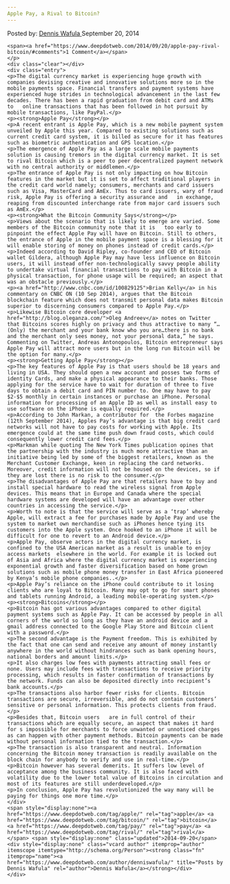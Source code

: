 ```yaml
---
Apple Pay, a Rival to Bitcoin?
---
```

<article class="post-listing post-7114 post type-post status-publish format-standard has-post-thumbnail hentry  tag-apple tag-bitcoin tag-pay tag-rival">
    <div class="post-inner">
        <span>Posted by: <a href="https://www.deepdotweb.com/author/denniswafula/" title="">Dennis Wafula </a></span>
    <span>September 20, 2014</span>
    
    <span><a href="https://www.deepdotweb.com/2014/09/20/apple-pay-rival-bitcoin/#comments">1 Comment</a></span>
    </p>
    <div class="clear"></div>
    <div class="entry">
    <p>The digital currency market is experiencing huge growth with companies devising creative and innovative solutions more so in the mobile payments space. Financial transfers and payment systems have experienced huge strides in technological advancement in the last few decades. There has been a rapid graduation from debit card and ATMs to   online transactions that has been followed in hot pursuit by mobile transactions, like PayPal.</p>
    <p><strong>Apple Pay</strong></p>
    <p>A recent entrant is Apple Pay, which is a new mobile payment system unveiled by Apple this year. Compared to existing solutions such as current credit card system, it is billed as secure for it has features such as biometric authentication and GPS location.</p>
    <p>The emergence of Apple Pay as a large scale mobile payments solution is causing tremors in the digital currency market. It is set to rival Bitcoin which is a peer to peer decentralized payment network with no central authority or middlemen.</p>
    <p>The entrance of Apple Pay is not only impacting on how Bitcoin features in the market but it is set to affect traditional players in the credit card world namely; consumers, merchants and card issuers such as Visa, MasterCard and AmEx. Thus to card issuers, wary of fraud risk, Apple Pay is offering a security assurance and   in exchange, reaping from discounted interchange rate from major card issuers such as AmEx.</p>
    <p><strong>What the Bitcoin Community Says</strong></p>
    <p>Views about the scenario that is likely to emerge are varied. Some members of the Bitcoin community note that it is   too early to pinpoint the effect Apple Pay will have on Bitcoin. Still to others, the entrance of Apple in the mobile payment space is a blessing for it will enable storing of money on phones instead of credit cards.</p>
    <p>Indeed according to David Ripley, co-founder and CEO of Bitcoin wallet Gildera, although Apple Pay may have less influence on Bitcoin users, it will instead offer non-technologically savvy people ability to undertake virtual financial transactions to pay with Bitcoin in a physical transaction, for phone usage will be required; an aspect that was an obstacle previously.</p>
    <p><a href="http://www.cnbc.com/id/100829125">Brian Kelly</a> in his commentary on CNBC ON (10 Sep 2014), argues that the Bitcoin blockchain feature which does not transmit personal data makes Bitcoin superior to discerning consumers compared to Apple Pay.</p>
    <p>Likewise Bitcoin core developer <a href="http://blog.oleganza.com/">Oleg Andreev</a> notes on Twitter that Bitcoins scores highly on privacy and thus attractive to many “… (Only) the merchant and your bank know who you are…there is no bank and the merchant only sees money, not your personal data,” he says. Commenting on Twitter, Andreas Antonopoulos, Bitcoin entrepreneur says Apple Pay will attract more users but in the long run Bitcoin will be the option for many.</p>
    <p><strong>Getting Apple Pay</strong></p>
    <p>The key features of Apple Pay is that users should be 18 years and living in USA. They should open a new account and posses two forms of identity Cards, and make a physical appearance to their banks. Those applying for the service have to wait for duration of three to five days to obtain a debit card and PIN number to. One may have to pay $2-$5 monthly in certain instances or purchase an iPhone. Personal information for processing of an Apple ID as well as install easy to use software on the iPhone is equally required.</p>
    <p>According to John Markan, a contributor for  the Forbes magazine (12th September 2014), Apples Pay’s advantage is that big credit card networks will not have to pay costs for working with Apple. Its emergence could at the same time push down fraud costs, which could consequently lower credit card fees.</p>
    <p>Markman while quoting The New York Times publication opines that the partnership with the industry is much more attractive than an initiative being led by some of the biggest retailers, known as the Merchant Customer Exchange, keen in replacing the card networks. Moreover, credit information will not be housed on the devices, so if they are lost there is no risk to the consumer.</p>
    <p>The disadvantages of Apple Pay are that retailers have to buy and install special hardware to read the wireless signal from Apple devices. This means that in Europe and Canada where the special hardware systems are developed will have an advantage over other countries in accessing the service.</p>
    <p>Worth to note is that the service will serve as a ‘trap’ whereby Apple, will extract a fee for purchases made by Apple Pay and use the system to market own merchandise such as iPhones hence tying its customers into the Apple system. Once hooked to an iPhone it will be difficult for one to revert to an Android device.</p>
    <p>Apple Pay, observe actors in the digital currency market, is confined to the USA American market as a result is unable to enjoy access markets  elsewhere in the world. For example it is locked out of Asia and Africa where the digital currency market is experiencing exponential growth and faster diversification based on home grown solutions such as mobile phone money transfer in East Africa pioneered by Kenya’s mobile phone companies..</p>
    <p>Apple Pay’s reliance on the iPhone could contribute to it losing clients who are loyal to Bitcoin. Many may opt to go for smart phones and tablets running Android, a leading mobile-operating system.</p>
    <p><strong>Bitcoins</strong></p>
    <p>Bitcoin has got various advantages compared to other digital payment systems such as Apple Pay. It can be accessed by people in all corners of the world so long as they have an android device and a gmail address connected to the Google Play Store and Bitcoin client with a password.</p>
    <p>The second advantage is the Payment freedom. This is exhibited by the fact that one can send and receive any amount of money instantly anywhere in the world without hindrances such as bank opening hours, national borders and amount limits.</p>
    <p>It also charges low fees with payments attracting small fees or none. Users may include fees with transactions to receive priority processing, which results in faster confirmation of transactions by the network. Funds can also be deposited directly into recipient’s bank accounts.</p>
    <p>The transactions also harbor fewer risks for clients. Bitcoin transactions are secure, irreversible, and do not contain customers’ sensitive or personal information. This protects clients from fraud.</p>
    <p>Besides that, Bitcoin users   are in full control of their transactions which are equally secure, an aspect that makes it hard for s impossible for merchants to force unwanted or unnoticed charges as can happen with other payment methods. Bitcoin payments can be made without personal information tied to the transaction.</p>
    <p>The transaction is also transparent and neutral. Information concerning the Bitcoin money transaction is readily available on the block chain for anybody to verify and use in real-time.</p>
    <p>Bitcoin however has several demerits. It suffers low level of acceptance among the business community. It is also faced with volatility due to the lower total value of Bitcoins in circulation and most of its features are still underdeveloped.</p>
    <p>In conclusion, Apple Pay has revolutionized the way many will be paying for things one more time.</p>
    </div>
    <span style="display:none"><a href="https://www.deepdotweb.com/tag/apple/" rel="tag">apple</a> <a href="https://www.deepdotweb.com/tag/bitcoin/" rel="tag">bitcoin</a> <a href="https://www.deepdotweb.com/tag/pay/" rel="tag">pay</a> <a href="https://www.deepdotweb.com/tag/rival/" rel="tag">rival</a></span> <span style="display:none" class="updated">2014-09-20</span>
    <div style="display:none" class="vcard author" itemprop="author" itemscope itemtype="http://schema.org/Person"><strong class="fn" itemprop="name"><a href="https://www.deepdotweb.com/author/denniswafula/" title="Posts by Dennis Wafula" rel="author">Dennis Wafula</a></strong></div>
    </div>
</article>

